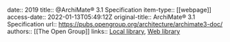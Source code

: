 date:: 2019
title:: @ArchiMate® 3.1 Specification
item-type:: [[webpage]]
access-date:: 2022-01-13T05:49:12Z
original-title:: ArchiMate® 3.1 Specification
url:: https://pubs.opengroup.org/architecture/archimate3-doc/
authors:: [[The Open Group]]
links:: [Local library](zotero://select/library/items/23MV7LE7), [Web library](https://www.zotero.org/users/6520516/items/23MV7LE7)

